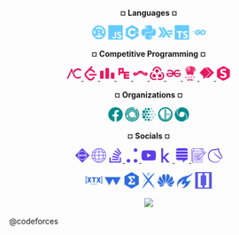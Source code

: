 <p align="center"> <b>¤ Languages ¤</b></p>
<p align="center">
  <img height="26px" src="lang/lang-rust.svg">
  <img height="26px" src="lang/lang-javascript.svg">
  <img height="26px" src="lang/lang-cpp.svg">
  <img height="26px" src="lang/lang-python.svg">
  <img height="26px" src="lang/lang-haskell.svg">
  <img height="26px" src="lang/lang-typescript.svg">
  <img height="26px" src="lang/lang-golang.svg">
</p>

<p align="center"> <b>¤ Competitive Programming ¤</b></p>
<p align="center">
  <a href="https://atcoder.jp/users/polygonx"> <img height="26px" src="cp/cp-atcoder.svg"> </a>
  <a href="https://leetcode.com/polygonx"> <img height="26px" src="cp/cp-leetcode.svg"> </a>
  <a href="https://codeforces.com/profile/polygonx"> <img height="26px" src="cp/cp-codeforces.svg"> </a>
  <a href="https://projecteuler.net/profile/polygonx.png"> <img height="26px" src="cp/cp-projecteuler.svg"> </a>
  <a href="https://www.topcoder.com/members/polygonx"> <img height="26px" src="cp/cp-topcoder.svg"> </a>
  <a href="https://open.kattis.com/users/polygonx"> <img height="26px" src="cp/cp-kattis.svg"> </a>
  <a href="https://auth.geeksforgeeks.org/user/polygonx"> <img height="26px" src="cp/cp-geeksforgeeks.svg"> </a>
  <a href="https://www.codechef.com/users/polygonx"> <img height="26px" src="cp/cp-codechef.svg"> </a>
  <a href="https://binarysearch.com/@/polygonx"> <img height="26px" src="cp/cp-binarysearch.svg"> </a>
  <a href="https://www.spoj.com/users/polygonx"> <img height="26px" src="cp/cp-spoj.svg"> </a>
</p>

<p align="center"> <b>¤ Organizations ¤</b></p>
<p align="center">
  <img height="26px" src="org/org-facebook.svg">
  <img height="26px" src="org/org-janestreet.svg">
  <img height="26px" src="org/org-mila.svg">
  <img height="26px" src="org/org-jump.svg">
  <img height="26px" src="org/org-deepmind.svg">
</p>

<p align="center"> <b>¤ Socials ¤</b></p>
<p align="center">
  <img height="26px" src="soc/soc-acm.svg">
  <img height="26px" src="soc/soc-website.svg">
  <a href="https://stackoverflow.com/users/16960694/polygonx"> <img height="26px" src="soc/soc-stackoverflow.svg"> </a><a href="https://jovian.ai/polygonx"> <img height="26px" src="soc/soc-jovianai.svg"> </a>
  <img height="26px" src="soc/soc-youtube.svg">
  <a href="https://www.kaggle.com/polygonx"> <img height="26px" src="soc/soc-kaggle.svg"> </a><a href="https://math.stackexchange.com/users/970322/polygonx"> <img height="26px" src="soc/soc-mathoverflow.svg"> </a>
  <img height="26px" src="soc/soc-blog.svg">
  <img height="26px" src="soc/soc-lichess.svg">
</p>

<p align="center">
  <img height="30px" src="xtx.svg">
  <img height="30px" src="warwick.svg">
  <img height="30px" src="entain.svg">
  <img height="30px" src="ecole.svg">
  <img height="30px" src="huawei.svg">
  <img height="30px" src="delft.svg">
  <img height="30px" src="z-xtx-30.svg">
</p>

<p align="center">
  <img height="52px" src="https://img.pokemondb.net/sprites/heartgold-soulsilver/shiny/snorlax.png">
</p>

@codeforces
